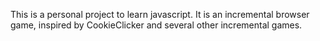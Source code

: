 This is a personal project to learn javascript. It is an incremental browser game, inspired by CookieClicker and several other incremental games.